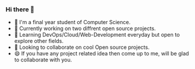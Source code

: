 ### Hi there 👋

- 🌱 I'm a final year student of Computer Science.
- 🔭 Currently working on two diffrent open source projects.
- 🌱 Learning DevOps/Cloud/Web-Development everyday but open to explore other fields.
- 👯 Looking to collaborate on cool Open source projects.
- 😄 If you have any project related idea then come up to me, will be glad to collaborate with you.
<!--
**MdSahil-oss/MdSahil-oss** is a ✨ _special_ ✨ repository because its `README.md` (this file) appears on your GitHub profile.

Here are some ideas to get you started:

- 🔭 I’m currently working on two diffrent open source projects
- 🌱 I'm Full Stack developer
- 🌱 I’m currently learning DevOps but open to explore other fields
- 👯 I’m looking to collaborate on cool Open source projects.
- 🤔 I’m looking for help with ...
- 💬 Ask me about ...
- 📫 How to reach me: ...
- 😄 Pronouns: ...
- ⚡ Fun fact: ...
-->
